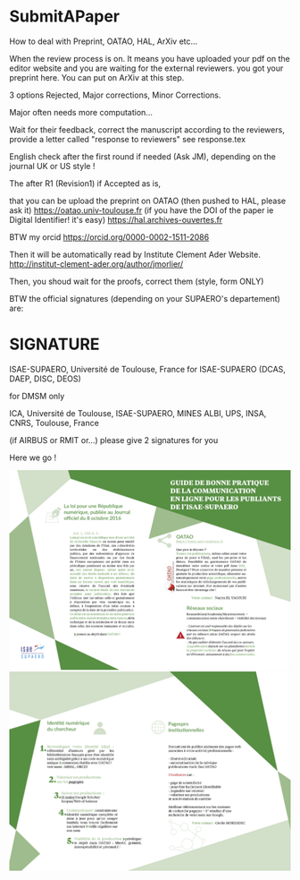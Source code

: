 # SubmitAPaper
How to deal with Preprint, OATAO, HAL, ArXiv etc...


When the review process is on. It means you have uploaded your pdf on the editor website and you are waiting for the external reviewers. you got your preprint here.
You can put on ArXiv at this step.

3 options Rejected, Major corrections, Minor Corrections.

Major often needs more computation...

Wait for their feedback, correct the manuscript according to the reviewers, provide a letter called "response to reviewers"
see response.tex


English check after the first round if needed (Ask JM), depending on the journal UK or US style !

The after R1 (Revision1) if  Accepted as is,

that you can be upload the preprint on OATAO (then pushed to HAL, please ask it)
https://oatao.univ-toulouse.fr (if you have the DOI of the paper ie Digital Identifier! it's easy)
https://hal.archives-ouvertes.fr

BTW my orcid
https://orcid.org/0000-0002-1511-2086


 Then it will be automatically read by Institute Clement Ader Website.
http://institut-clement-ader.org/author/jmorlier/


Then, you shoud wait for the proofs, correct them (style, form ONLY)

BTW the official signatures (depending on your SUPAERO's departement) are:

# SIGNATURE
ISAE-SUPAERO, Université de Toulouse, France
for ISAE-SUPAERO (DCAS, DAEP, DISC, DEOS)

for DMSM only

ICA, Université de Toulouse, ISAE-SUPAERO, MINES ALBI, UPS, INSA, CNRS, Toulouse, France

(if AIRBUS or RMIT or...) please give 2 signatures for you

Here we go !

![GUIDE SUPAERO 1/2](https://github.com/mid2SUPAERO/SubmitAPaper/blob/master/Guide12.png)
![GUIDE SUPAERO 2/2](https://github.com/mid2SUPAERO/SubmitAPaper/blob/master/Guide22.png)







